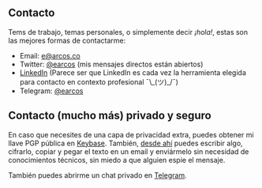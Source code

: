 ## Contacto

Tems de trabajo, temas personales, o simplemente decir *¡hola!*, estas son las mejores formas de contactarme:

* Email: <e@arcos.co>
* Twitter: [@earcos](//twitter.com/earcos) (mis mensajes directos están abiertos)
* [LinkedIn](//linkedin.com/earcos) (Parece ser que LinkedIn es cada vez la herramienta elegida para contacto en contexto profesional ¯\\\_(ツ)\_/¯)
* Telegram: [@earcos](https://t.me/earcos)

## Contacto (mucho más) privado y seguro

En caso que necesites de una capa de privacidad extra, puedes obtener mi llave PGP pública en [Keybase](https://keybase.io/earcos). También, [desde ahí](https://keybase.io/encrypt#earcos) puedes escribir algo, cifrarlo, copiar y pegar el texto en un email y enviármelo sin necesidad de conocimientos técnicos, sin miedo a que alguien espie el mensaje.

También puedes abrirme un chat privado en [Telegram](https://t.me/earcos).
